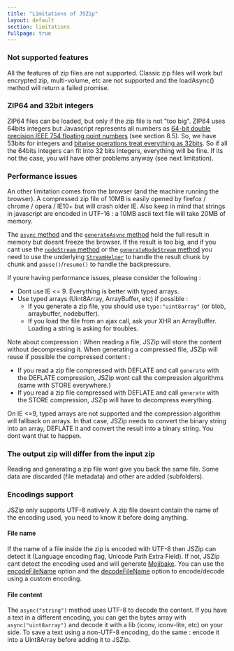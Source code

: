 ```yaml
---
title: "Limitations of JSZip"
layout: default
section: limitations
fullpage: true
---
```


### Not supported features

All the features of zip files are not supported. Classic zip files will work
but encrypted zip, multi-volume, etc are not supported and the loadAsync()
method will return a failed promise.


### ZIP64 and 32bit integers

ZIP64 files can be loaded, but only if the zip file is not "too big". ZIP64 uses 64bits integers
but Javascript represents all numbers as
[64-bit double precision IEEE 754 floating point numbers](http://www.ecma-international.org/publications/files/ECMA-ST/ECMA-262.pdf)
(see section 8.5). So, we have 53bits for integers and
[bitwise operations treat everything as 32bits](https://developer.mozilla.org/en-US/docs/Web/JavaScript/Reference/Operators/Bitwise_Operators).
So if all the 64bits integers can fit into 32 bits integers, everything will be
fine. If its not the case, you will have other problems anyway (see next
limitation).

### Performance issues

An other limitation comes from the browser (and the machine running the
browser). A compressed zip file of 10MB is easily opened by firefox / chrome
/ opera / IE10+ but will crash older IE. Also keep in mind that strings in
javascript are encoded in UTF-16 : a 10MB ascii text file will take 20MB of
memory.

The
[`async` method]({{site.baseurl}}/documentation/api_zipobject/async.html) and the
[`generateAsync` method]({{site.baseurl}}/documentation/api_jszip/generate_async.html)
hold the full result in memory but doesnt freeze the browser. If the result
is too big, and if you cant use the
[`nodeStream` method]({{site.baseurl}}/documentation/api_zipobject/node_stream.html) or the
[`generateNodeStream` method]({{site.baseurl}}/documentation/api_jszip/generate_node_stream.html)
you need to use the underlying
[`StreamHelper`]({{site.baseurl}}/documentation/api_streamhelper.html) to
handle the result chunk by chunk and `pause()`/`resume()` to handle the
backpressure.

If youre having performance issues, please consider the following :

* Dont use IE &lt;= 9. Everything is better with typed arrays.
* Use typed arrays (Uint8Array, ArrayBuffer, etc) if possible :
  * If you generate a zip file, you should use `type:"uint8array"`
    (or blob, arraybuffer, nodebuffer).
  * If you load the file from an ajax call, ask your XHR an ArrayBuffer.
    Loading a string is asking for troubles.

Note about compression :
When reading a file, JSZip will store the content without decompressing it.
When generating a compressed file, JSZip will reuse if possible the compressed
content :

* If you read a zip file compressed with DEFLATE and call `generate` with the
  DEFLATE compression, JSZip wont call the compression algorithms (same with
  STORE everywhere.)
* If you read a zip file compressed with DEFLATE and call `generate` with the
  STORE compression, JSZip will have to decompress everything.

On IE &lt;=9, typed arrays are not supported and the compression algorithm
will fallback on arrays. In that case, JSZip needs to convert the binary string
into an array, DEFLATE it and convert the result into a binary string.
You dont want that to happen.

### The output zip will differ from the input zip

Reading and generating a zip file wont give you back the same file.
Some data are discarded (file metadata) and other are added (subfolders).

### Encodings support

JSZip only supports UTF-8 natively. A zip file doesnt contain the name of the
encoding used, you need to know it before doing anything.

#### File name

If the name of a file inside the zip is encoded with UTF-8 then JSZip can
detect it (Language encoding flag, Unicode Path Extra Field). If not, JSZip
cant detect the encoding used and will generate [Mojibake](https://en.wikipedia.org/wiki/Mojibake).
You can use the [encodeFileName]({{site.baseurl}}/documentation/api_jszip/generate.html)
option and the [decodeFileName]({{site.baseurl}}/documentation/api_jszip/load.html)
option to encode/decode using a custom encoding.

#### File content

The `async("string")` method uses UTF-8 to decode the content. If you have a text in
a different encoding, you can get the bytes array with `async("uint8array")` and
decode it with a lib (iconv, iconv-lite, etc) on your side.
To save a text using a non-UTF-8 encoding, do the same : encode it into a
Uint8Array before adding it to JSZip.
